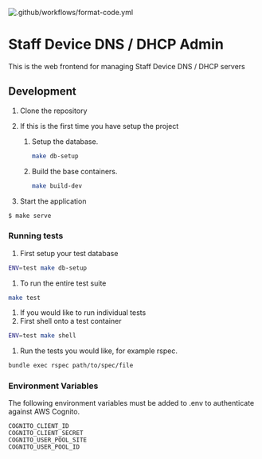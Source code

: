 ![.github/workflows/format-code.yml](https://github.com/ministryofjustice/staff-device-dns-dhcp-admin/workflows/.github/workflows/format-code.yml/badge.svg)

# Staff Device DNS / DHCP Admin

This is the web frontend for managing Staff Device DNS / DHCP servers

## Development

1. Clone the repository
1. If this is the first time you have setup the project
    1. Setup the database.

        ```sh
        make db-setup
        ```

    2. Build the base containers.

        ```sh
        make build-dev
        ```

1. Start the application

```sh
$ make serve
```

### Running tests

1. First setup your test database
```sh
ENV=test make db-setup
```
1. To run the entire test suite
```sh
make test
```
1. If you would like to run individual tests
  1. First shell onto a test container
  ```sh
  ENV=test make shell
  ```
  1. Run the tests you would like, for example rspec.
  ```sh
  bundle exec rspec path/to/spec/file
  ```

### Environment Variables

The following environment variables must be added to .env to authenticate against AWS Cognito.

```
COGNITO_CLIENT_ID
COGNITO_CLIENT_SECRET
COGNITO_USER_POOL_SITE
COGNITO_USER_POOL_ID
```
